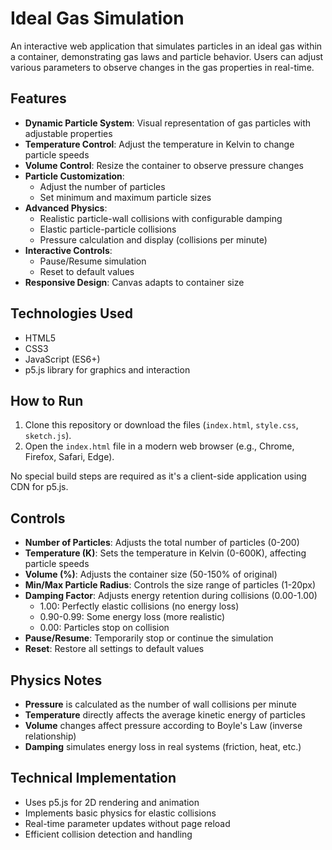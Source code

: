 # Ideal Gas Simulation

An interactive web application that simulates particles in an ideal gas within a container, demonstrating gas laws and particle behavior. Users can adjust various parameters to observe changes in the gas properties in real-time.

## Features

- **Dynamic Particle System**: Visual representation of gas particles with adjustable properties
- **Temperature Control**: Adjust the temperature in Kelvin to change particle speeds
- **Volume Control**: Resize the container to observe pressure changes
- **Particle Customization**:
  - Adjust the number of particles
  - Set minimum and maximum particle sizes
- **Advanced Physics**:
  - Realistic particle-wall collisions with configurable damping
  - Elastic particle-particle collisions
  - Pressure calculation and display (collisions per minute)
- **Interactive Controls**:
  - Pause/Resume simulation
  - Reset to default values
- **Responsive Design**: Canvas adapts to container size

## Technologies Used

-   HTML5
-   CSS3
-   JavaScript (ES6+)
-   p5.js library for graphics and interaction

## How to Run

1.  Clone this repository or download the files (`index.html`, `style.css`, `sketch.js`).
2.  Open the `index.html` file in a modern web browser (e.g., Chrome, Firefox, Safari, Edge).

No special build steps are required as it's a client-side application using CDN for p5.js.

## Controls

- **Number of Particles**: Adjusts the total number of particles (0-200)
- **Temperature (K)**: Sets the temperature in Kelvin (0-600K), affecting particle speeds
- **Volume (%)**: Adjusts the container size (50-150% of original)
- **Min/Max Particle Radius**: Controls the size range of particles (1-20px)
- **Damping Factor**: Adjusts energy retention during collisions (0.00-1.00)
  - 1.00: Perfectly elastic collisions (no energy loss)
  - 0.90-0.99: Some energy loss (more realistic)
  - 0.00: Particles stop on collision
- **Pause/Resume**: Temporarily stop or continue the simulation
- **Reset**: Restore all settings to default values

## Physics Notes

- **Pressure** is calculated as the number of wall collisions per minute
- **Temperature** directly affects the average kinetic energy of particles
- **Volume** changes affect pressure according to Boyle's Law (inverse relationship)
- **Damping** simulates energy loss in real systems (friction, heat, etc.)

## Technical Implementation

- Uses p5.js for 2D rendering and animation
- Implements basic physics for elastic collisions
- Real-time parameter updates without page reload
- Efficient collision detection and handling
